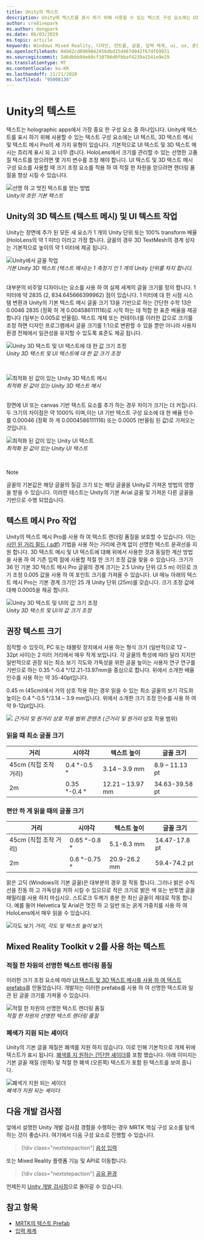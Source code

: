 ```yaml
---
title: Unity의 텍스트
description: Unity에 텍스트를 표시 하기 위해 사용할 수 있는 텍스트 구성 요소에는 UI 텍스트와 3D 텍스트 메시의 두 가지 유형이 있습니다.
author: cre8ivepark
ms.author: dongpark
ms.date: 06/03/2019
ms.topic: article
keywords: Windows Mixed Reality, 디자인, 컨트롤, 글꼴, 입력 체계, ui, ux, 혼합 현실 헤드셋, windows Mixed Reality 헤드셋, 가상 현실 헤드셋, MRTK, Mixed Reality Toolkit
ms.openlocfilehash: 04b62cd0989042856dbd15d467d042f67df69931
ms.sourcegitcommit: 5d6dbbb94e60cf10786d0fbbaf4239a1541e9e29
ms.translationtype: MT
ms.contentlocale: ko-KR
ms.lasthandoff: 11/21/2020
ms.locfileid: "95008136"
---
```

# <a name="text-in-unity"></a>Unity의 텍스트

텍스트는 holographic apps에서 가장 중요 한 구성 요소 중 하나입니다. Unity에 텍스트를 표시 하기 위해 사용할 수 있는 텍스트 구성 요소에는 UI 텍스트, 3D 텍스트 메시 및 텍스트 메시 Pro의 세 가지 유형이 있습니다. 기본적으로 UI 텍스트 및 3D 텍스트 메시는 흐리게 표시 되 고 너무 큽니다. HoloLens에서 크기를 관리할 수 있는 선명한 고품질 텍스트를 얻으려면 몇 가지 변수를 조정 해야 합니다. UI 텍스트 및 3D 텍스트 메시 구성 요소를 사용할 때 크기 조정 요소를 적용 하 여 적절 한 차원을 얻으려면 렌더링 품질을 향상 시킬 수 있습니다.

![선명 하 고 멋진 텍스트를 얻는 방법](images/hug-text-02-640px.png)<br>
*Unity의 흐린 기본 텍스트*

## <a name="working-with-unitys-3d-text-text-mesh-and-ui-text"></a>Unity의 3D 텍스트 (텍스트 메시) 및 UI 텍스트 작업

Unity는 장면에 추가 된 모든 새 요소가 1 개의 Unity 단위 또는 100% transform 배율 (HoloLens의 약 1 미터) 이라고 가정 합니다. 글꼴의 경우 3D TextMesh의 경계 상자는 기본적으로 높이의 약 1 미터에 제공 됩니다.

![Unity에서 글꼴 작업](images/640px-hug-text-03.png)<br>
*기본 Unity 3D 텍스트 (텍스트 메시)는 1 측정기 인 1 개의 Unity 단위를 차지 합니다.*

<br>
대부분의 비주얼 디자이너는 요소를 사용 하 여 실제 세계의 글꼴 크기를 정의 합니다. 1 미터에 약 2835 (2, 834.645666399962) 점이 있습니다. 1 미터에 대 한 시점 시스템 변환과 Unity의 기본 텍스트 메시 글꼴 크기 13을 기반으로 하는 간단한 수학 13은 0.0046 2835 (정확 하 게 0.004586111116)로 시작 하는 데 적합 한 표준 배율을 제공 합니다 (일부는 0.005로 반올림). 텍스트 개체 또는 컨테이너를 이러한 값으로 크기를 조정 하면 디자인 프로그램에서 글꼴 크기를 1:1으로 변환할 수 있을 뿐만 아니라 사용자 환경 전체에서 일관성을 유지할 수 있도록 표준도 제공 됩니다.

![Unity 3D 텍스트 및 UI 텍스트에 대 한 값 크기 조정](images/Text_In_Unity_Measurements1.png)<br>
*Unity 3D 텍스트 및 UI 텍스트에 대 한 값 크기 조정*

<br>

![최적화 된 값이 있는 Unity 3D 텍스트 메시](images/hug-text-05-1000px.png)<br>
*최적화 된 값이 있는 Unity 3D 텍스트 메시*

<br>
장면에 UI 또는 canvas 기반 텍스트 요소를 추가 하는 경우 차이가 크기는 더 커집니다. 두 크기의 차이점은 약 1000% 이며,이는 UI 기반 텍스트 구성 요소에 대 한 배율 인수를 0.00046 (정확 하 게 0.0004586111116) 또는 0.0005 (반올림 된 값)로 가져오는 것입니다.

![최적화 된 값이 있는 Unity UI 텍스트](images/hug-text-04-1000px.png)<br>
*최적화 된 값이 있는 Unity UI 텍스트*

<br>

>[!NOTE]
>글꼴의 기본값은 해당 글꼴의 질감 크기 또는 해당 글꼴을 Unity로 가져온 방법의 영향을 받을 수 있습니다. 이러한 테스트는 Unity의 기본 Arial 글꼴 및 가져온 다른 글꼴을 기반으로 수행 되었습니다.

## <a name="working-with-text-mesh-pro"></a>텍스트 메시 Pro 작업

Unity의 텍스트 메시 Pro를 사용 하 여 텍스트 렌더링 품질을 보호할 수 있습니다. 이는 [사인 된 거리 필드 (.sdf)](https://steamcdn-a.akamaihd.net/apps/valve/2007/SIGGRAPH2007_AlphaTestedMagnification.pdf) 기법을 사용 하는 거리에 관계 없이 선명한 텍스트 윤곽선을 지원 합니다. 3D 텍스트 메시 및 UI 텍스트에 대해 위에서 사용한 것과 동일한 계산 방법을 사용 하 여 기존 입력 점에 사용할 적절 한 크기 조정 값을 찾을 수 있습니다. 크기가 36 인 기본 3D 텍스트 메시 Pro 글꼴의 경계 크기는 2.5 Unity 단위 (2.5 m) 이므로 크기 조정 0.005 값을 사용 하 여 포인트 크기를 가져올 수 있습니다. UI 메뉴 아래의 텍스트 메시 Pro는 기본 경계 크기인 25 개 Unity 단위 (25m)를 갖습니다. 크기 조정 값에 대해 0.0005을 제공 합니다.

![Unity 3D 텍스트 및 UI의 값 크기 조정](images/Text_In_Unity_Measurements2.png)<br>
*Unity 3D 텍스트 및 UI의 값 크기 조정*

## <a name="recommended-text-size"></a>권장 텍스트 크기
짐작할 수 있듯이, PC 또는 태블릿 장치에서 사용 하는 형식 크기 (일반적으로 12 – 32pt 사이)는 2 미터 거리에서 매우 작게 보입니다. 각 글꼴의 특성에 따라 달라 지지만 일반적으로 권장 되는 최소 보기 각도와 가독성을 위한 글꼴 높이는 사용자 연구 연구를 기반으로 하는 0.35 °-0.4 °/12.21-13.97mm을 중심으로 합니다. 위에서 소개한 배율 인수를 사용 하는 약 35-40pt입니다.

0.45 m (45cm)에서 거의 상호 작용 하는 경우 읽을 수 있는 최소 글꼴의 보기 각도와 높이는 0.4 °-0.5 °/3.14 – 3.9 mm입니다. 위에서 소개한 크기 조정 인수를 사용 하 여 약 9-12pt입니다.

![](images/typography-distance-1000px.jpg)
*근거리 및 원거리 상호 작용 범위 콘텐츠 (근거리 및 원거리* 상호 작용 범위)

### <a name="the-minimum-legible-font-size"></a>읽을 때 최소 글꼴 크기
| 거리 | 시야각 | 텍스트 높이 | 글꼴 크기 |
|---------|---------|---------|---------|
| 45cm (직접 조작 거리) | 0.4 °-0.5 ° | 3.14 – 3.9 mm | 8.9 – 11.13 pt |
| 2m | 0.35 °-0.4 ° | 12.21 – 13.97 mm | 34.63-39.58 pt |


### <a name="the-comfortably-legible-font-size"></a>편안 하 게 읽을 때의 글꼴 크기
| 거리 | 시야각 | 텍스트 높이 | 글꼴 크기 |
|---------|---------|---------|---------|
| 45cm (직접 조작 거리) | 0.65 °-0.8 ° | 5.1-6.3 mm | 14.47-17.8 pt |
| 2m | 0.6 °-0.75 ° | 20.9-26.2 mm | 59.4-74.2 pt |

맑은 고딕 (Windows의 기본 글꼴)은 대부분의 경우 잘 작동 합니다. 그러나 밝은 수직선을 진동 하 고 가독성을 저하 시킬 수 있으므로 작은 크기로 밝은 색 또는 반투명 글꼴 패밀리를 사용 하지 마십시오. 스트로크 두께가 충분 한 최신 글꼴이 제대로 작동 합니다. 예를 들어 Helvetica 및 Arial은 멋진 하 고 일반 또는 굵게 가중치를 사용 하 여 HoloLens에서 매우 읽을 수 있습니다.

![각도 보기 ](images/Text_In_Unity_ViewingAngle.jpg)
 *거리, 각도 및 텍스트 높이* 보기

## <a name="text-with-mixed-reality-toolkit-v2"></a>Mixed Reality Toolkit v 2를 사용 하는 텍스트

### <a name="sharp-text-rendering-quality-with-proper-dimension"></a>적절 한 차원의 선명한 텍스트 렌더링 품질

이러한 크기 조정 요소에 따라 [UI 텍스트 및 3D 텍스트 메시를 사용 하 여 텍스트 prefabs](https://github.com/microsoft/MixedRealityToolkit-Unity/tree/mrtk_development/Assets/MRTK/SDK/StandardAssets/Prefabs/Text)를 만들었습니다. 개발자는 이러한 prefabs를 사용 하 여 선명한 텍스트와 일관 된 글꼴 크기를 가져올 수 있습니다.

![적절 한 차원의 선명한 텍스트 렌더링 품질](images/hug-text-06-1000px.png)<br>
*적절 한 차원의 선명한 텍스트 렌더링 품질*

### <a name="shader-with-occlusion-support"></a>폐색가 지원 되는 셰이더

Unity의 기본 글꼴 재질은 폐색를 지원 하지 않습니다. 이로 인해 기본적으로 개체 뒤에 텍스트가 표시 됩니다. [폐색를 지 원하는 간단한 셰이더](https://github.com/microsoft/MixedRealityToolkit-Unity/blob/mrtk_development/Assets/MRTK/StandardAssets/Shaders/Text3DShader.shader)를 포함 했습니다. 아래 이미지는 기본 글꼴 재질 (왼쪽) 및 적절 한 폐색 (오른쪽) 텍스트가 포함 된 텍스트를 보여 줍니다.

![폐색가 지원 되는 셰이더](images/hug-text-07-1000px.png)<br>
*폐색가 지원 되는 셰이더*

## <a name="next-development-checkpoint"></a>다음 개발 검사점

앞에서 설명한 Unity 개발 검사점 경험을 수행하는 경우 MRTK 핵심 구성 요소를 탐색하는 것이 좋습니다. 여기에서 다음 구성 요소로 진행할 수 있습니다.

> [!div class="nextstepaction"]
> [음성 입력 ](voice-input-in-unity.md)

또는 Mixed Reality 플랫폼 기능 및 API로 이동합니다.

> [!div class="nextstepaction"]
> [공유 환경](shared-experiences-in-unity.md)

언제든지 [Unity 개발 검사점](unity-development-overview.md#2-core-building-blocks)으로 돌아갈 수 있습니다.


## <a name="see-also"></a>참고 항목
* [MRTK의 텍스트 Prefab](https://github.com/microsoft/MixedRealityToolkit-Unity/tree/mrtk_development/Assets/MRTK/SDK/StandardAssets/Prefabs/Text)
* [입력 체계](../../design/typography.md)
